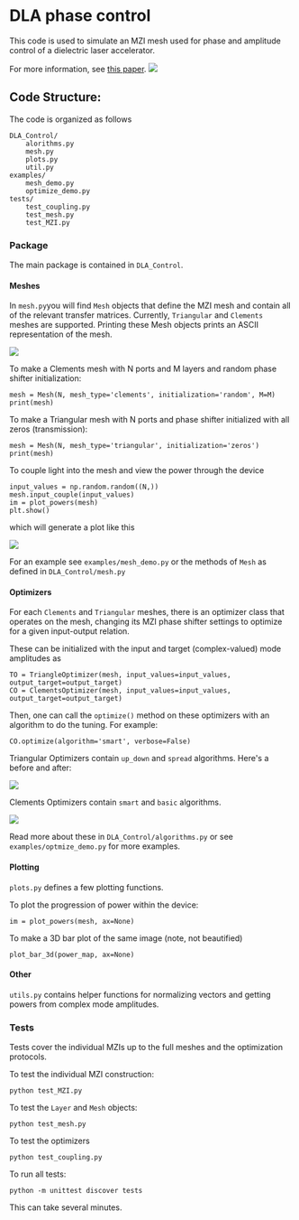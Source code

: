 # DLA phase control

This code is used to simulate an MZI mesh used for phase and amplitude control of a dielectric laser accelerator.

For more information, see [this paper](https://arxiv.org/abs/1709.04441).
![](img/up_down.png)
## Code Structure:
The code is organized as follows

    DLA_Control/
        alorithms.py
        mesh.py
        plots.py
        util.py
    examples/
        mesh_demo.py
        optimize_demo.py
    tests/
        test_coupling.py
        test_mesh.py
        test_MZI.py

### Package
The main package is contained in `DLA_Control`.

#### Meshes
In `mesh.py`you will find `Mesh` objects that define the MZI mesh and contain all of the relevant transfer matrices.
Currently, `Triangular` and `Clements` meshes are supported.  Printing these Mesh objects prints an ASCII representation of the mesh.

![](img/ASCII.png)

To make a Clements mesh with N ports and M layers and random phase shifter initialization:
    
    mesh = Mesh(N, mesh_type='clements', initialization='random', M=M)
    print(mesh)

To make a Triangular mesh with N ports and phase shifter initialized with all zeros (transmission):

    mesh = Mesh(N, mesh_type='triangular', initialization='zeros')
    print(mesh)

To couple light into the mesh and view the power through the device
    
    input_values = np.random.random((N,))
    mesh.input_couple(input_values)
    im = plot_powers(mesh)
    plt.show()

which will generate a plot like this

![](img/pow_spread.png)

For an example see `examples/mesh_demo.py` or the methods of `Mesh` as defined in `DLA_Control/mesh.py`

#### Optimizers

For each `Clements` and `Triangular` meshes, there is an optimizer class that operates on the mesh, changing its MZI phase shifter settings to optimize for a given input-output relation.

These can be initialized with the input and target (complex-valued) mode amplitudes as

    TO = TriangleOptimizer(mesh, input_values=input_values, output_target=output_target)
    CO = ClementsOptimizer(mesh, input_values=input_values, output_target=output_target)

Then, one can call the `optimize()` method on these optimizers with an algorithm to do the tuning.  For example:

    CO.optimize(algorithm='smart', verbose=False)
   
Triangular Optimizers contain `up_down` and `spread` algorithms.  Here's a before and after:

![](img/traingular.png)

Clements Optimizers contain `smart` and `basic` algorithms.

![](img/clements.png)

Read more about these in `DLA_Control/algorithms.py` or see `examples/optmize_demo.py` for more examples.

#### Plotting

`plots.py` defines a few plotting functions.

To plot the progression of power within the device:

    im = plot_powers(mesh, ax=None)

To make a 3D bar plot of the same image (note, not beautified)

    plot_bar_3d(power_map, ax=None)


#### Other

`utils.py` contains helper functions for normalizing vectors and getting powers from complex mode amplitudes.

### Tests

Tests cover the individual MZIs up to the full meshes and the optimization protocols.  

To test the individual MZI construction:

    python test_MZI.py
 
To test the `Layer` and `Mesh` objects:

    python test_mesh.py

To test the optimizers

    python test_coupling.py
    
To run all tests:

    python -m unittest discover tests
    
This can take several minutes.
